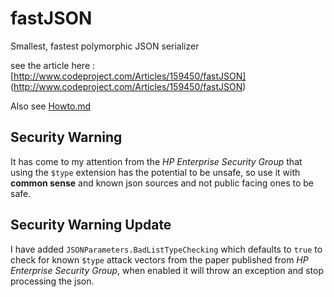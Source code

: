 # fastJSON


Smallest, fastest polymorphic JSON serializer

see the article here : [http://www.codeproject.com/Articles/159450/fastJSON] (http://www.codeproject.com/Articles/159450/fastJSON)

Also see [Howto.md](Howto.md)

## Security Warning

It has come to my attention from the *HP Enterprise Security Group* that using the `$type` extension has the potential to be unsafe, so use it with **common sense** and known json sources and not public facing ones to be safe.

## Security Warning Update
I have added `JSONParameters.BadListTypeChecking` which defaults to `true` to check for known `$type` attack vectors from the paper published from *HP Enterprise Security Group*, when enabled it will throw an exception and stop processing the json. 
